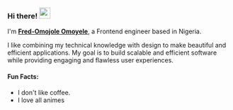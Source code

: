 ### Hi there! <img src="https://emojis.slackmojis.com/emojis/images/1536351075/4594/blob-wave.gif" width="25"/>

I'm [**Fred-Omojole Omoyele**](https://portfolio-t1.vercel.app/), a Frontend engineer based in Nigeria.

I like combining my technical knowledge with design to make beautiful and efficient applications. My goal is to build scalable and efficient software while providing engaging and flawless user experiences.




#### Fun Facts:
- I don't like coffee.
- I love all animes
  

